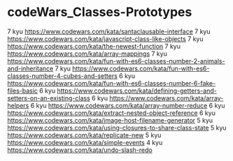 # codeWars_Classes-Prototypes
7 kyu https://www.codewars.com/kata/santaclausable-interface
7 kyu https://www.codewars.com/kata/javascript-class-like-objects
7 kyu https://www.codewars.com/kata/the-newest-function
7 kyu https://www.codewars.com/kata/array-mappings
7 kyu https://www.codewars.com/kata/fun-with-es6-classes-number-2-animals-and-inheritance
7 kyu https://www.codewars.com/kata/fun-with-es6-classes-number-4-cubes-and-setters
6 kyu https://www.codewars.com/kata/fun-with-es6-classes-number-6-fake-files-basic
6 kyu https://www.codewars.com/kata/defining-getters-and-setters-on-an-existing-class
6 kyu https://www.codewars.com/kata/array-helpers
6 kyu https://www.codewars.com/kata/array-number-reduce
6 kyu https://www.codewars.com/kata/extract-nested-object-reference
6 kyu https://www.codewars.com/kata/image-host-filename-generator
5 kyu https://www.codewars.com/kata/using-closures-to-share-class-state
5 kyu https://www.codewars.com/kata/replicate-new
5 kyu https://www.codewars.com/kata/simple-events
4 kyu https://www.codewars.com/kata/undo-slash-redo

